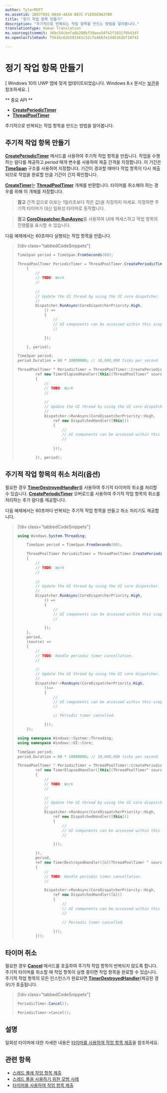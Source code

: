 ```yaml
---
author: TylerMSFT
ms.assetid: 1B077801-0A58-4A34-887C-F1E85E9A37B0
title: "정기 작업 항목 만들기"
description: "주기적으로 반복되는 작업 항목을 만드는 방법을 알아봅니다."
translationtype: Human Translation
ms.sourcegitcommit: 36bc5dcbefa6b288bf39aea3df42f1031f0b43df
ms.openlocfilehash: f5b16c62b591481c52cfa4bb7e1ddb162bf18f42

---
```

# 정기 작업 항목 만들기

\[ Windows 10의 UWP 앱에 맞게 업데이트되었습니다. Windows 8.x 문서는 [보관](http://go.microsoft.com/fwlink/p/?linkid=619132)을 참조하세요. \]

** 중요 API **

-   [**CreatePeriodicTimer**](https://msdn.microsoft.com/library/windows/apps/Hh967915)
-   [**ThreadPoolTimer**](https://msdn.microsoft.com/library/windows/apps/BR230587)

주기적으로 반복되는 작업 항목을 만드는 방법을 알아봅니다.

## 주기적 작업 항목 만들기

[**CreatePeriodicTimer**](https://msdn.microsoft.com/library/windows/apps/Hh967915) 메서드를 사용하여 주기적 작업 항목을 만듭니다. 작업을 수행하는 람다를 제공하고 *period* 매개 변수를 사용하여 제출 간격을 지정합니다. 이 기간은 [**TimeSpan**](https://msdn.microsoft.com/library/windows/apps/BR225996) 구조를 사용하여 지정합니다. 기간이 경과할 때마다 작업 항목이 다시 제출되므로 작업을 완료할 만큼 기간이 긴지 확인합니다.

[**CreateTimer**](https://msdn.microsoft.com/en-us/library/windows/apps/windows.system.threading.threadpooltimer.createtimer.aspx)는 [**ThreadPoolTimer**](https://msdn.microsoft.com/library/windows/apps/BR230587) 개체를 반환합니다. 타이머를 취소해야 하는 경우를 위해 이 개체를 저장합니다.

> **참고** 간격 값으로 0(또는 1밀리초보다 작은 값)을 지정하지 마세요. 지정하면 주기적 타이머가 대신 일회성 타이머로 동작합니다.

> **참고** [**CoreDispatcher.RunAsync**](https://msdn.microsoft.com/library/windows/apps/Hh750317)를 사용하여 UI에 액세스하고 작업 항목의 진행률을 표시할 수 있습니다.

다음 예제에서는 60초마다 실행되는 작업 항목을 만듭니다.

> [!div class="tabbedCodeSnippets"]
> ```csharp
> TimeSpan period = TimeSpan.FromSeconds(60);
> 
> ThreadPoolTimer PeriodicTimer = ThreadPoolTimer.CreatePeriodicTimer((source) =>
>     {
>         // 
>         // TODO: Work
>         // 
>         
>         // 
>         // Update the UI thread by using the UI core dispatcher.
>         // 
>         Dispatcher.RunAsync(CoreDispatcherPriority.High,
>             () =>
>             {
>                 // 
>                 // UI components can be accessed within this scope.
>                 // 
> 
>             });
> 
>     }, period);
> ```
> ``` cpp
> TimeSpan period;
> period.Duration = 60 * 10000000; // 10,000,000 ticks per second
> 
> ThreadPoolTimer ^ PeriodicTimer = ThreadPoolTimer::CreatePeriodicTimer(
>         ref new TimerElapsedHandler([this](ThreadPoolTimer^ source)
>         {
>             // 
>             // TODO: Work
>             // 
>             
>             // 
>             // Update the UI thread by using the UI core dispatcher.
>             // 
>             Dispatcher->RunAsync(CoreDispatcherPriority::High,
>                 ref new DispatchedHandler([this]()
>                 {
>                     // 
>                     // UI components can be accessed within this scope.
>                     // 
>                         
>                 }));
> 
>         }), period);
> ```

## 주기적 작업 항목의 취소 처리(옵션)

필요한 경우 [**TimerDestroyedHandler**](https://msdn.microsoft.com/library/windows/apps/Hh967926)를 사용하여 주기적 타이머의 취소를 처리할 수 있습니다. [**CreatePeriodicTimer**](https://msdn.microsoft.com/library/windows/apps/Hh967915) 오버로드를 사용하여 주기적 작업 항목의 취소를 처리하는 추가 람다를 제공합니다.

다음 예제에서는 60초마다 반복되는 주기적 작업 항목을 만들고 취소 처리기도 제공합니다.

> [!div class="tabbedCodeSnippets"]
> ``` csharp
> using Windows.System.Threading;
> 
>     TimeSpan period = TimeSpan.FromSeconds(60);
> 
>     ThreadPoolTimer PeriodicTimer = ThreadPoolTimer.CreatePeriodicTimer((source) =>
>     {
>         // 
>         // TODO: Work
>         // 
>         
>         // 
>         // Update the UI thread by using the UI core dispatcher.
>         // 
>         Dispatcher.RunAsync(CoreDispatcherPriority.High,
>             () =>
>             {
>                 // 
>                 // UI components can be accessed within this scope.
>                 // 
> 
>             });
>     },
>     period,
>     (source) =>
>     {
>         // 
>         // TODO: Handle periodic timer cancellation.
>         // 
> 
>         // 
>         // Update the UI thread by using the UI core dispatcher.
>         // 
>         Dispatcher->RunAsync(CoreDispatcherPriority.High,
>             ()=>
>             {
>                 // 
>                 // UI components can be accessed within this scope.
>                 //                 
> 
>                 // Periodic timer cancelled.
> 
>             }));
>     });
> ```
> ``` cpp
> using namespace Windows::System::Threading;
> using namespace Windows::UI::Core;
> 
> TimeSpan period;
> period.Duration = 60 * 10000000; // 10,000,000 ticks per second
> 
> ThreadPoolTimer ^ PeriodicTimer = ThreadPoolTimer::CreatePeriodicTimer(
>         ref new TimerElapsedHandler([this](ThreadPoolTimer^ source)
>         {
>             // 
>             // TODO: Work
>             // 
>                 
>             // 
>             // Update the UI thread by using the UI core dispatcher.
>             // 
>             Dispatcher->RunAsync(CoreDispatcherPriority::High,
>                 ref new DispatchedHandler([this]()
>                 {
>                     // 
>                     // UI components can be accessed within this scope.
>                     // 
> 
>                 }));
> 
>         }),
>         period,
>         ref new TimerDestroyedHandler([&](ThreadPoolTimer ^ source)
>         {
>             // 
>             // TODO: Handle periodic timer cancellation.
>             // 
> 
>             Dispatcher->RunAsync(CoreDispatcherPriority::High,
>                 ref new DispatchedHandler([&]()
>                 {
>                     // 
>                     // UI components can be accessed within this scope.
>                     // 
> 
>                     // Periodic timer cancelled.
> 
>                 }));
>         }));
> ```

## 타이머 취소

필요한 경우 [**Cancel**](https://msdn.microsoft.com/en-us/library/windows/apps/windows.system.threading.threadpooltimer.cancel.aspx) 메서드를 호출하여 주기적 작업 항목이 반복되지 않도록 합니다. 주기적 타이머를 취소할 때 작업 항목이 실행 중이면 작업 항목을 완료할 수 있습니다. 주기적 작업 항목의 모든 인스턴스가 완료되면 [**TimerDestroyedHandler**](https://msdn.microsoft.com/library/windows/apps/Hh967926)(제공된 경우)가 호출됩니다.

> [!div class="tabbedCodeSnippets"]
> ``` csharp
> PeriodicTimer.Cancel();
> ```
> ``` cpp
> PeriodicTimer->Cancel();
> ```

## 설명

일회성 타이머에 대한 자세한 내용은 [타이머를 사용하여 작업 항목 제출](use-a-timer-to-submit-a-work-item.md)을 참조하세요.

## 관련 항목

* [스레드 풀에 작업 항목 제출](submit-a-work-item-to-the-thread-pool.md)
* [스레드 풀을 사용하기 위한 모범 사례](best-practices-for-using-the-thread-pool.md)
* [타이머를 사용하여 작업 항목 제출](use-a-timer-to-submit-a-work-item.md)
 




<!--HONumber=Jun16_HO4-->


